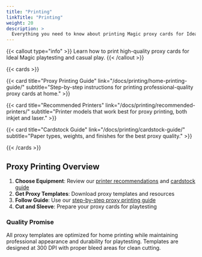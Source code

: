 ```yaml
---
title: "Printing"
linkTitle: "Printing"
weight: 20
description: >
  Everything you need to know about printing Magic proxy cards for Ideal Magic playtesting.
---
```


{{< callout type="info" >}} Learn how to print high-quality proxy cards
for Ideal Magic playtesting and casual play. {{< /callout >}}

{{< cards >}}

{{< card title="Proxy Printing Guide" link="/docs/printing/home-printing-guide/" subtitle="Step-by-step instructions for printing professional-quality proxy cards at home." >}}

{{< card title="Recommended Printers" link="/docs/printing/recommended-printers/" subtitle="Printer models that work best for proxy printing, both inkjet and laser." >}}

{{< card title="Cardstock Guide" link="/docs/printing/cardstock-guide/" subtitle="Paper types, weights, and finishes for the best proxy quality." >}}

{{< /cards >}}

## Proxy Printing Overview

1. **Choose Equipment**: Review our
   [printer recommendations](recommended-printers/) and
   [cardstock guide](cardstock-guide/)
2. **Get Proxy Templates**: Download proxy templates and resources
3. **Follow Guide**: Use our [step-by-step proxy printing guide](home-printing-guide/)
4. **Cut and Sleeve**: Prepare your proxy cards for playtesting

### Quality Promise

All proxy templates are optimized for home printing while maintaining professional
appearance and durability for playtesting. Templates are designed at 300 DPI with
proper bleed areas for clean cutting.
